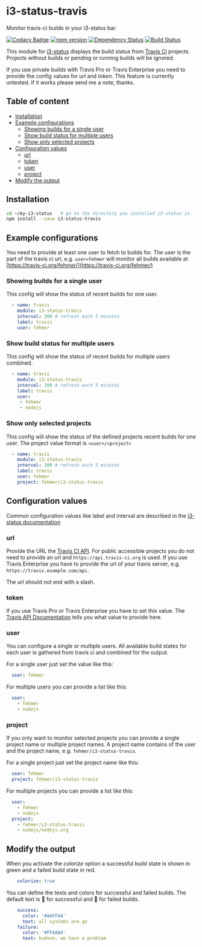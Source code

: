 # i3-status-travis

Monitor travis-ci builds in your i3-status bar.

[![Codacy Badge](https://api.codacy.com/project/badge/Grade/59f026abe8ce42c28426e3728db24cf2)](https://www.codacy.com/app/fehmer/i3-status-travis?utm_source=github.com&utm_medium=referral&utm_content=fehmer/i3-status-travis&utm_campaign=badger)
[![npm version](https://badge.fury.io/js/i3-status-travis.svg)](https://badge.fury.io/js/i3-status-travis)
[![Dependency Status](https://gemnasium.com/badges/github.com/fehmer/i3-status-travis.svg)](https://gemnasium.com/github.com/fehmer/i3-status-travis)
[![Build Status](https://travis-ci.org/fehmer/i3-status-travis.svg?branch=master)](https://travis-ci.org/fehmer/i3-status-travis)

This module for [i3-status](https://www.npmjs.com/package/i3-status) displays the build status from [Travis CI](https://travis-ci.org) projects. Projects without builds or pending or running builds will be ignored.

If you use private builds with Travis Pro or Travis Enterprise you need to provide the config values for *url* and  *token*. This feature is currently untested. If it works please send me a note, thanks.


## Table of content
<!-- MarkdownTOC -->

- [Installation](#installation)
- [Example configurations](#example-configurations)
  - [Showing builds for a single user](#showing-builds-for-a-single-user)
  - [Show build status for multiple users](#show-build-status-for-multiple-users)
  - [Show only selected projects](#show-only-selected-projects)
- [Configuration values](#configuration-values)
  - [url](#url)
  - [token](#token)
  - [user](#user)
  - [project](#project)
- [Modify the output](#modify-the-output)

<!-- /MarkdownTOC -->


## Installation

``` sh
cd ~/my-i3-status   # go to the directory you installed i3-status in
npm install --save i3-status-travis
```


## Example configurations

You need to provide at least one user to fetch to builds for. The user is the part of the travis ci url, e.g. ```user=fehmer``` will monitor all builds available at [https://travis-ci.org/fehmer/](https://travis-ci.org/fehmer/)

### Showing builds for a single user

This config will show the status of recent builds for one user.

``` yaml
  - name: travis
    module: i3-status-travis
    interval: 300 # refresh each 5 minutes
    label: travis
    user: fehmer
```


### Show build status for multiple users

This config will show the status of recent builds for multiple users combined.


``` yaml
  - name: travis
    module: i3-status-travis
    interval: 300 # refresh each 5 minutes
    label: travis
    user: 
     - fehmer
     - nodejs
```



### Show only selected projects

This config will show the status of the defined projects recent builds for one user. The project value format is ```<user>/<project>```


``` yaml
  - name: travis
    module: i3-status-travis
    interval: 300 # refresh each 5 minutes
    label: travis
    user: fehmer
    project: fehmer/i3-status-travis
```


## Configuration values

Common configuration values like label and interval are described in the [i3-status documentation](https://github.com/fehmer/i3-status/blob/master/docs/configuration.md)


### url

Provide the URL the [Travis CI API](https://docs.travis-ci.com/api#overview). For public accessible projects you do not need to provide an url and ```https://api.travis-ci.org``` is used.  If you use Travis Enterprise you have to provide the url of your travis server, e.g. ```https://travis.example.com/api```.

The url should not end with a slash.


### token

If you use Travis Pro or Travis Enterprise you have to set this value. The [Travis API Documentation](https://docs.travis-ci.com/api#authentication) tells you what value to provide here.


### user

You can configure a single or multiple users. All available build states for each user is gathered from travis ci and combined for the output.

For a single user just set the value like this:

``` yaml
  user: fehmer
```


For multiple users you can provide a list like this:


``` yaml
  user:
    - fehmer
    - nodejs
```


### project

If you only want to monitor selected projects you can provide a single project name or multiple project names. A project name contains of the user and the project name, e.g. ```fehmer/i3-status-travis```.

For a single project just set the project name like this:

``` yaml
  user: fehmer
  project: fehmer/i3-status-travis
```


For multiple projects you can provide a list like this:

``` yaml
  user:
    - fehmer
    - nodejs
  project:
    - fehmer/i3-status-travis
    - nodejs/nodejs.org
```


## Modify the output 

When you activate the *colorize* option a successful build state is shown in green and a failed build state in red. 

``` yaml
    colorize: true
```


You can define the texts and colors for successful and failed builds.
The default text is **** for successful and **** for failed builds.

``` yaml
    success:
      color: '#AAFFAA'
      text: all systems are go
    failure:
      color: '#FFAAAA'
      text: hudson, we have a problem
```